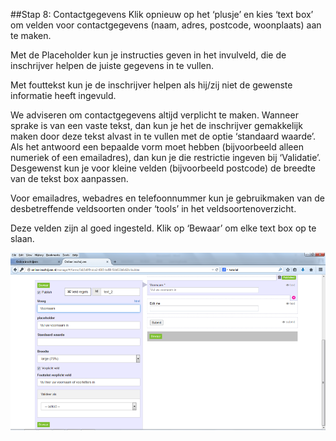 ##Stap 8: Contactgegevens
Klik opnieuw op het ‘plusje’ en kies ‘text box’ om velden voor contactgegevens (naam, adres, postcode, woonplaats) aan te maken. 

Met de Placeholder kun je instructies geven in het invulveld, die de inschrijver helpen de juiste gegevens in te vullen.
 
Met fouttekst kun je de inschrijver helpen als hij/zij niet de gewenste informatie heeft ingevuld.

We adviseren om contactgegevens altijd verplicht te maken. Wanneer sprake is van een vaste tekst, dan kun je het de inschrijver gemakkelijk maken door deze tekst alvast in te vullen met de optie ‘standaard waarde’. Als het antwoord een bepaalde vorm moet hebben (bijvoorbeeld alleen numeriek of een emailadres), dan kun je die restrictie ingeven bij ‘Validatie’.
Desgewenst kun je voor kleine velden (bijvoorbeeld postcode) de breedte van de tekst box aanpassen.

Voor emailadres, webadres en telefoonnummer kun je gebruikmaken van de desbetreffende veldsoorten onder ‘tools’ in het veldsoortenoverzicht.

Deze velden zijn al goed ingesteld. Klik op ‘Bewaar’ om elke text box op te slaan.

![inloggen](img/8-1.png)
